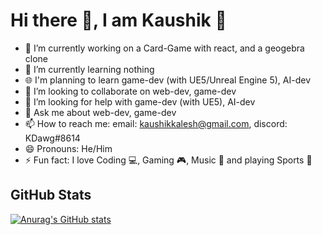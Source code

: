 # Hi there 👋, I am Kaushik 🙋




- 🔭 I’m currently working on a Card-Game with react, and a geogebra clone
- 🌱 I’m currently learning nothing
- 🌐 I'm planning to learn game-dev (with UE5/Unreal Engine 5), AI-dev
- 👯 I’m looking to collaborate on web-dev, game-dev
- 🤔 I’m looking for help with game-dev (with UE5), AI-dev
- 💬 Ask me about web-dev, game-dev
- 📫 How to reach me: email: kaushikkalesh@gmail.com, discord: KDawg#8614
- 😄 Pronouns: He/Him
- ⚡ Fun fact: I love Coding 💻, Gaming 🎮, Music 🎵 and playing Sports 🏏

## GitHub Stats
[![Anurag's GitHub stats](https://github-readme-stats.vercel.app/api?username=Kaushik-Kalesh&show_icons=true&theme=tokyonight)](https://github.com/anuraghazra/github-readme-stats)



